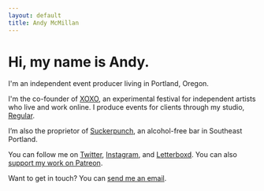 ```yaml
---
layout: default
title: Andy McMillan
---
```


# Hi, my name is Andy.

I'm an independent event producer living in Portland, Oregon.

I'm the co-founder of [XOXO](https://xoxofest.com), an experimental festival for independent artists who live and work online. I produce events for clients through my studio, [Regular](http://regular.events).

I’m also the proprietor of [Suckerpunch](https://suckerpunchpdx.com), an alcohol-free bar in Southeast Portland.

You can follow me on [Twitter](https://twitter.com/andymcmillan), [Instagram](https://instagram.com/goodonpaper), and [Letterboxd](https://letterboxd.com/andymcmillan). You can also [support my work on Patreon](http://patreon.com/andymcmillan).

Want to get in touch? You can [send me an email](mailto:hi@andymcmillan.com).
